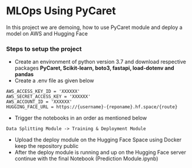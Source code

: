  
# MLOps Using PyCaret
In this project we are demoing, how to use PyCaret module and deploy a model on AWS and Hugging Face

### Steps to setup the project

- Create an environment of python version 3.7 and download respective packages **PyCaret, Scikit-learn, boto3, fastapi, load-dotenv and pandas**
- Create a .env file as given below
~~~
AWS_ACCESS_KEY_ID = 'XXXXXX'
AWS_SECRET_ACCESS_KEY = 'XXXXXX'
AWS_ACCOUNT_ID = 'XXXXXX'
HUGGING_FACE_URL = https://{username}-{reponame}.hf.space/{route}
~~~  
- Trigger the notebooks in an order as mentioned below
~~~
Data Splitting Module -> Training & Deployment Module
~~~
- Upload the deploy module on the Hugging Face Space using Docker keep the repository public
- After the deploy module is running and up on the Hugging Face server continue with the final Notebook (Prediction Module.ipynb)
